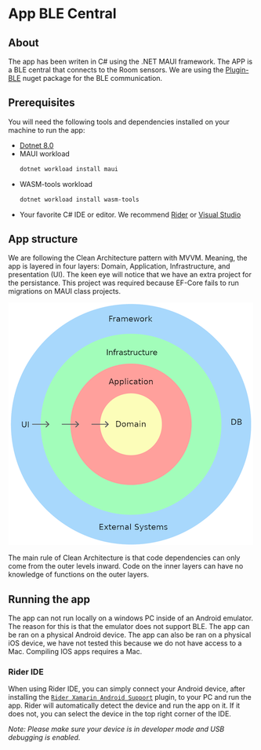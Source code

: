 # App BLE Central

## About
The app has been writen in C# using the .NET MAUI framework. The APP is a BLE central that connects to the Room sensors. We are using the [Plugin-BLE](https://github.com/dotnet-bluetooth-le/dotnet-bluetooth-le) nuget package for the BLE communication.

## Prerequisites
You will need the following tools and dependencies installed on your machine to run the app:

* [Dotnet 8.0](https://dotnet.microsoft.com/en-us/download/dotnet/8.0)
* MAUI workload
    ```bash
    dotnet workload install maui
    ```
* WASM-tools workload
    ```bash
    dotnet workload install wasm-tools
    ```
* Your favorite C# IDE or editor. We recommend [Rider](https://www.jetbrains.com/rider/) or [Visual Studio](https://visualstudio.microsoft.com/)

## App structure
We are following the Clean Architecture pattern with MVVM. Meaning, the app is layered in four layers: Domain, Application, Infrastructure, and presentation (UI). The keen eye will notice that we have an extra project for the persistance. This project was required because EF-Core fails to run migrations on MAUI class projects.

![Clean Architecture diagram](../../assets/CleanArchitectureDiagram.png)

The main rule of Clean Architecture is that code dependencies can only come from the outer levels inward. Code on the inner layers can have no knowledge of functions on the outer layers.

## Running the app
The app can not run locally on a windows PC inside of an Android emulator. The reason for this is that the emulator does not support BLE. The app can be ran on a physical Android device. The app can also be ran on a physical iOS device, we have not tested this because we do not have access to a Mac. Compiling IOS apps requires a Mac.

### Rider IDE
When using Rider IDE, you can simply connect your Android device, after installing the [`Rider Xamarin Android Support`](https://plugins.jetbrains.com/plugin/12056-rider-xamarin-android-support) plugin, to your PC and run the app. Rider will automatically detect the device and run the app on it. If it does not, you can select the device in the top right corner of the IDE.

*Note: Please make sure your device is in developer mode and USB debugging is enabled.*
